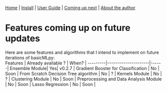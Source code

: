 [Home](https://henrysilvacs.github.io/basicMLpy/)  | [Install](https://henrysilvacs.github.io/basicMLpy/install) | [User Guide](https://henrysilvacs.github.io/basicMLpy/user_guide) | [Coming up next](https://henrysilvacs.github.io/basicMLpy/coming_up_next) | [About the author](https://henrysilvacs.github.io/basicMLpy/about)
# Features coming up on future updates
Here are some features and algorithms that I intend to implement on future iterations of basicMLpy:<br />
Features | Already available ? | When? |
---------|---------------------|------|
Ensemble Module| Yes| v0.2.7 |
Gradient Booster for Classification | No | Soon |
From Scratch Decision Tree algorithm | No | ? |
Kernels Module | No | ? |
Clustering Module | No | Soon |
Preprocessing and Data Analysis Module | No | Soon |
Lasso Regression | No | Soon |

